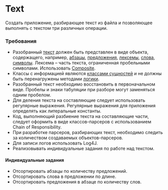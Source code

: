 # Text

Cоздать приложение, разбирающее текст из файла и позволяющее выполнять с текстом три различных операции.

### Требования
+ Разобранный [текст](https://github.com/darya1500/epamtc/blob/master/src/main/java/by/epam/learn/daryatarasevich/text/entity/Text) должен быть представлен в виде объекта, содержащего, например, [абзацы](https://github.com/darya1500/epamtc/blob/master/src/main/java/by/epam/learn/daryatarasevich/text/entity/Paragraph), [предложения](https://github.com/darya1500/epamtc/blob/master/src/main/java/by/epam/learn/daryatarasevich/text/entity/Sentence), [лексемы](https://github.com/darya1500/epamtc/blob/master/src/main/java/by/epam/learn/daryatarasevich/text/entity/Lexema), [слова](https://github.com/darya1500/epamtc/blob/master/src/main/java/by/epam/learn/daryatarasevich/text/entity/Word), 
[символы](https://github.com/darya1500/epamtc/blob/master/src/main/java/by/epam/learn/daryatarasevich/text/entity/Symbol). Лексема – часть текста, ограниченная пробельными символами. Использовать [Composite](https://github.com/darya1500/epamtc/blob/master/src/main/java/by/epam/learn/daryatarasevich/text/entity/Composite).
+ Классы с информацией являются [классами сущностей](https://github.com/darya1500/epamtc/tree/master/src/main/java/by/epam/learn/daryatarasevich/text/entity) и не должны быть перенагружены методами [логики](https://github.com/darya1500/epamtc/tree/master/src/main/java/by/epam/learn/daryatarasevich/text/action).
+ Разобранный текст необходимо восстановить в первоначальном виде. Пробелы и знаки табуляции при разборе могут заменяться одним пробелом.
+ Для деления текста на составляющие следует использовать регулярные выражения. Регулярные выражения для приложения определять
как литеральные константы.
+ Код, выполняющий разбиение текста на составляющие части, следует оформить в виде классов-парсеров с использованием 
Chain of Responsibility.
+ При разработке парсеров, разбирающих текст, необходимо следить за количеством создаваемых объектов-парсеров.
+ Для записи логов использовать Log4J.
+ Реализовывать индивидуальные задания по работе над текстом.

#### Индивидуальные задания
+ Отсортировать абзацы по количеству предложений.
+ Отсортировать слова в предложении по длине.
+ Отсортировать предложения в абзаце по количеству слов.
